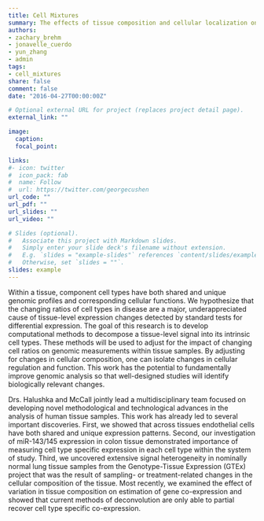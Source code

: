 ```yaml
---
title: Cell Mixtures
summary: The effects of tissue composition and cellular localization on genomic measurements.
authors:
- zachary_brehm
- jonavelle_cuerdo
- yun_zhang
- admin
tags:
- cell_mixtures
share: false
comment: false
date: "2016-04-27T00:00:00Z"

# Optional external URL for project (replaces project detail page).
external_link: ""

image:
  caption: 
  focal_point: 

links:
#- icon: twitter
#  icon_pack: fab
#  name: Follow
#  url: https://twitter.com/georgecushen
url_code: ""
url_pdf: ""
url_slides: ""
url_video: ""

# Slides (optional).
#   Associate this project with Markdown slides.
#   Simply enter your slide deck's filename without extension.
#   E.g. `slides = "example-slides"` references `content/slides/example-slides.md`.
#   Otherwise, set `slides = ""`.
slides: example
---
```


Within a tissue, component cell types have both shared and unique genomic profiles and corresponding cellular functions. We hypothesize that the changing ratios of cell types in disease are a major, underappreciated cause of tissue-level expression changes detected by standard tests for differential expression. The goal of this research is to develop computational methods to decompose a tissue-level signal into its intrinsic cell types. These methods will be used to adjust for the impact of changing cell ratios on genomic measurements within tissue samples. By adjusting for changes in cellular composition, one can isolate changes in cellular regulation and function. This work has the potential to fundamentally improve genomic analysis so that well-designed studies will identify biologically relevant changes. 

Drs. Halushka and McCall jointly lead a multidisciplinary team focused on developing novel methodological and technological advances in the analysis of human tissue samples. This work has already led to several important discoveries. First, we showed that across tissues endothelial cells have both shared and unique expression patterns. Second, our investigation of miR-143/145 expression in colon tissue demonstrated importance of measuring cell type specific expression in each cell type within the system of study. Third, we uncovered extensive signal heterogeneity in nominally normal lung tissue samples from the Genotype-Tissue Expression (GTEx) project that was the result of sampling- or treatment-related changes in the cellular composition of the tissue. Most recently, we examined the effect of variation in tissue composition on estimation of gene co-expression and showed that current methods of deconvolution are only able to partial recover cell type specific co-expression.
